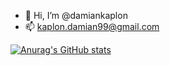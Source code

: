 - 👋 Hi, I’m @damiankaplon
- 📫 kaplon.damian99@gmail.com

[![Anurag's GitHub stats](https://github-readme-stats.vercel.app/api?username=damiankaplon)](https://github.com/anuraghazra/github-readme-stats)
<!---
damiankaplon/damiankaplon is a ✨ special ✨ repository because its `README.md` (this file) appears on your GitHub profile.
You can click the Preview link to take a look at your changes.
--->
